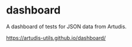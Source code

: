 # dashboard

A dashboard of tests for JSON data from Artudis. 

https://artudis-utils.github.io/dashboard/